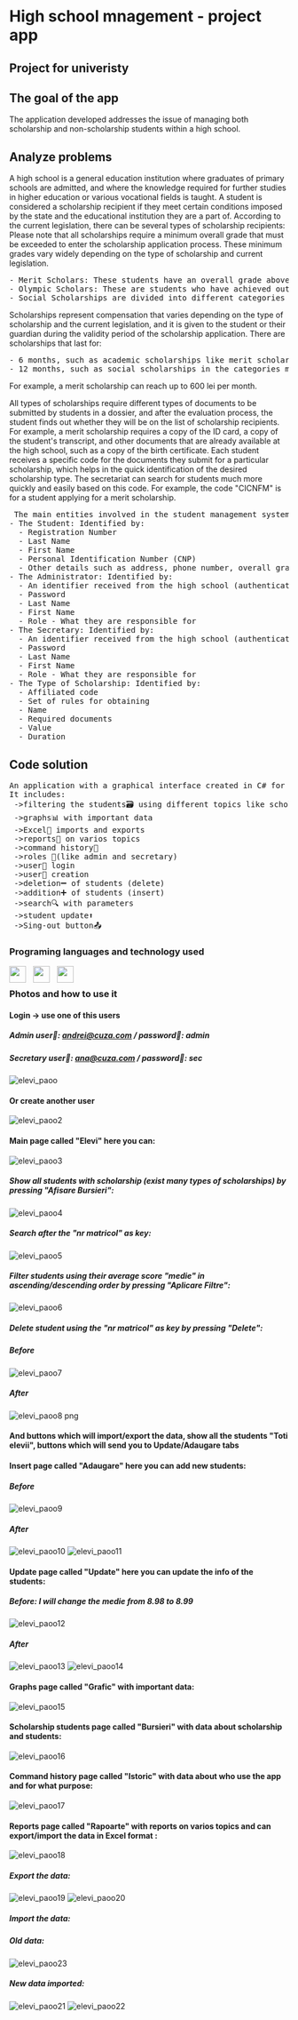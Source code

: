 # High school mnagement - project app
## Project for univeristy 
## The goal of the app
<p>
 The application developed addresses the issue of managing both scholarship and non-scholarship students within a high school.
</p>

## Analyze problems

<p>
A high school is a general education institution where graduates of primary schools are admitted, and where the knowledge required for further studies in higher education or various vocational fields is taught.
A student is considered a scholarship recipient if they meet certain conditions imposed by the state and the educational institution they are a part of. According to the current legislation, there can be several types of scholarship recipients:
Please note that all scholarships require a minimum overall grade that must be exceeded to enter the scholarship application process. These minimum grades vary widely depending on the type of scholarship and current legislation.
</p>
<pre>
- Merit Scholars: These students have an overall grade above a minimum set by the high school and the Inspectorate for Education in the city where the high school is located.
- Olympic Scholars: These are students who have achieved outstanding results at national or international levels in various olympiads.
- Social Scholarships are divided into different categories based on the challenges faced by a student. These categories include scholarships for students who are orphaned by one or both parents, students from rural areas, students facing difficult situations, and students with serious health issues or disabilities.
</pre>
<p>
Scholarships represent compensation that varies depending on the type of scholarship and the current legislation, and it is given to the student or their guardian during the validity period of the scholarship application.
There are scholarships that last for:
</p>
<pre>
- 6 months, such as academic scholarships like merit scholarships and Olympic scholarships.
- 12 months, such as social scholarships in the categories mentioned above.
</pre>
For example, a merit scholarship can reach up to 600 lei per month.
<p>
All types of scholarships require different types of documents to be submitted by students in a dossier, and after the evaluation process, the student finds out whether they will be on the list of scholarship recipients. For example, a merit scholarship requires a copy of the ID card, a copy of the student's transcript, and other documents that are already available at the high school, such as a copy of the birth certificate.
Each student receives a specific code for the documents they submit for a particular scholarship, which helps in the quick identification of the desired scholarship type. The secretariat can search for students much more quickly and easily based on this code.
For example, the code "CICNFM" is for a student applying for a merit scholarship.
</p>
<pre>
 The main entities involved in the student management system are:
- The Student: Identified by:
  - Registration Number
  - Last Name
  - First Name
  - Personal Identification Number (CNP)
  - Other details such as address, phone number, overall grade, etc.
- The Administrator: Identified by:
  - An identifier received from the high school (authentication code, email, etc.)
  - Password
  - Last Name
  - First Name
  - Role - What they are responsible for
- The Secretary: Identified by:
  - An identifier received from the high school (authentication code, email, etc.)
  - Password
  - Last Name
  - First Name
  - Role - What they are responsible for
- The Type of Scholarship: Identified by:
  - Affiliated code
  - Set of rules for obtaining
  - Name
  - Required documents
  - Value
  - Duration
</pre>

## Code solution
<pre>
An application with a graphical interface created in C# for managing scholarship students at a high school. 
It includes:
 ->filtering the students🗃️ using different topics like scholarship, average score
 ->graphs📊 with important data 
 ->Excel📇 imports and exports 
 ->reports📑 on varios topics
 ->command history🧾 
 ->roles 👯(like admin and secretary)
 ->user👤 login
 ->user👥 creation
 ->deletion➖ of students (delete)
 ->addition➕ of students (insert)
 ->search🔍 with parameters
 ->student update⬆️
 ->Sing-out button📤
</pre>

### Programing languages and technology used

<img align="left" width="30px" style="padding-right:10px" src="https://cdn.jsdelivr.net/gh/devicons/devicon/icons/csharp/csharp-original.svg" />   
<img align="left" width="30px" style="padding-right:10px" src="https://cdn.jsdelivr.net/gh/devicons/devicon/icons/mysql/mysql-original-wordmark.svg" />  
<img align="left" width="30px" style="padding-right:10px" src="https://cdn.jsdelivr.net/gh/devicons/devicon/icons/visualstudio/visualstudio-plain.svg" />  
 
<br> 

### Photos and how to use it

#### Login -> use one of this users
##### Admin user🙍: andrei@cuza.com / password🛂: admin
##### Secretary user🙍: ana@cuza.com / password🛂: sec
![elevi_paoo](https://github.com/AgacheAndrei/highSchoolManagement-project-app-C-Sharp-sql-PAOO/assets/36128809/5c53926e-46f2-4b23-a7ea-9e026db6def8)
#### Or create another user
![elevi_paoo2](https://github.com/AgacheAndrei/highSchoolManagement-project-app-C-Sharp-sql-PAOO/assets/36128809/8f2442bd-5b8b-437d-89cd-fc43383e4a62)
#### Main page called "Elevi" here you can:
![elevi_paoo3](https://github.com/AgacheAndrei/highSchoolManagement-project-app-C-Sharp-sql-PAOO/assets/36128809/ede5dd15-9cd0-4193-8625-31edf38f3749)
##### Show all students with scholarship (exist many types of scholarships) by pressing "Afisare Bursieri":
![elevi_paoo4](https://github.com/AgacheAndrei/highSchoolManagement-project-app-C-Sharp-sql-PAOO/assets/36128809/e448ff00-d98f-4b28-b794-ddaebcac8845)
##### Search after the "nr matricol" as key:
![elevi_paoo5](https://github.com/AgacheAndrei/highSchoolManagement-project-app-C-Sharp-sql-PAOO/assets/36128809/16138be7-c5c7-4eff-b135-e30a5859004e)
##### Filter students using their average score "medie" in ascending/descending order by pressing "Aplicare Filtre":
![elevi_paoo6](https://github.com/AgacheAndrei/highSchoolManagement-project-app-C-Sharp-sql-PAOO/assets/36128809/30c28d06-8772-48cb-ae4c-a6481fb274c4)
##### Delete student using the "nr matricol" as key by pressing "Delete":
##### Before
![elevi_paoo7](https://github.com/AgacheAndrei/highSchoolManagement-project-app-C-Sharp-sql-PAOO/assets/36128809/48a69c89-409b-45c3-959c-78e207700259)
##### After
![elevi_paoo8 png ](https://github.com/AgacheAndrei/highSchoolManagement-project-app-C-Sharp-sql-PAOO/assets/36128809/16c95148-0f91-401f-bf01-da88f2137120)

#### And buttons which will import/export the data, show all the students "Toti elevii", buttons which will send you to Update/Adaugare tabs
#### Insert page called "Adaugare" here you can add new students:
##### Before
![elevi_paoo9](https://github.com/AgacheAndrei/highSchoolManagement-project-app-C-Sharp-sql-PAOO/assets/36128809/7accca3b-0719-48ad-9bd5-7f9a2c765603)
##### After
![elevi_paoo10](https://github.com/AgacheAndrei/highSchoolManagement-project-app-C-Sharp-sql-PAOO/assets/36128809/76ade44c-bcba-42bc-8ef0-dedb619a045f)
![elevi_paoo11](https://github.com/AgacheAndrei/highSchoolManagement-project-app-C-Sharp-sql-PAOO/assets/36128809/db4a7598-822f-49c0-bf4b-8263e12dcfb4)
#### Update page called "Update" here you can update the info of the students:
##### Before: I will change the medie from 8.98 to 8.99
![elevi_paoo12](https://github.com/AgacheAndrei/highSchoolManagement-project-app-C-Sharp-sql-PAOO/assets/36128809/9896929f-b00f-44cf-a05d-e60284412a38)
##### After
![elevi_paoo13](https://github.com/AgacheAndrei/highSchoolManagement-project-app-C-Sharp-sql-PAOO/assets/36128809/fc9fe530-bc69-450e-9207-af7d481338df)
![elevi_paoo14](https://github.com/AgacheAndrei/highSchoolManagement-project-app-C-Sharp-sql-PAOO/assets/36128809/1b60e73f-2152-4b2c-a3f8-5ee33f0db9f9)
#### Graphs page called "Grafic" with important data: 
![elevi_paoo15](https://github.com/AgacheAndrei/highSchoolManagement-project-app-C-Sharp-sql-PAOO/assets/36128809/89dd3ee1-c746-4c62-8424-dbf5911ad0f3)
#### Scholarship students page called "Bursieri" with data about scholarship and students: 
![elevi_paoo16](https://github.com/AgacheAndrei/highSchoolManagement-project-app-C-Sharp-sql-PAOO/assets/36128809/01d1626b-79c3-4dcd-b092-ca1cf6d80d18)
#### Command history page called "Istoric" with data about who use the app and for what purpose: 
![elevi_paoo17](https://github.com/AgacheAndrei/highSchoolManagement-project-app-C-Sharp-sql-PAOO/assets/36128809/906d417e-5322-4fd9-bbb1-8536c544a46e)
#### Reports page called "Rapoarte" with reports on varios topics and can export/import the data in Excel format : 
![elevi_paoo18](https://github.com/AgacheAndrei/highSchoolManagement-project-app-C-Sharp-sql-PAOO/assets/36128809/1a776a29-eb48-4142-a7ea-13b48fefc2be)
##### Export the data:
![elevi_paoo19](https://github.com/AgacheAndrei/highSchoolManagement-project-app-C-Sharp-sql-PAOO/assets/36128809/3102d3e9-1f8a-4921-836a-b4fdfd399458)
![elevi_paoo20](https://github.com/AgacheAndrei/highSchoolManagement-project-app-C-Sharp-sql-PAOO/assets/36128809/ec7e7be0-49ae-4754-b6c5-0b5b2207666e)
##### Import the data:
##### Old data:
![elevi_paoo23](https://github.com/AgacheAndrei/highSchoolManagement-project-app-C-Sharp-sql-PAOO/assets/36128809/bcfc53e5-a8c7-46e0-b03f-19264606439b)
##### New data imported:
![elevi_paoo21](https://github.com/AgacheAndrei/highSchoolManagement-project-app-C-Sharp-sql-PAOO/assets/36128809/51c40ccb-d9af-40ac-ae20-d3c46cf9bf21)
![elevi_paoo22](https://github.com/AgacheAndrei/highSchoolManagement-project-app-C-Sharp-sql-PAOO/assets/36128809/c1218360-d648-487b-a890-c0159a46b1bd)
